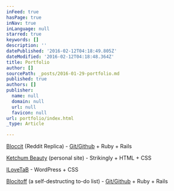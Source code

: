```yaml
---
inFeed: true
hasPage: true
inNav: true
inLanguage: null
starred: true
keywords: []
description: ''
datePublished: '2016-02-12T04:18:49.805Z'
dateModified: '2016-02-12T04:18:48.364Z'
title: Portfolio
author: []
sourcePath: _posts/2016-01-29-portfolio.md
published: true
authors: []
publisher:
  name: null
  domain: null
  url: null
  favicon: null
url: portfolio/index.html
_type: Article

---
```

[Bloccit][0] (Reddit Replica) - [Git/Github][1] + Ruby + Rails 

[Ketchum Beauty][2] (personal site) - Strikingly + HTML + CSS

[ILoveTaB][3] - WordPress + CSS

[Blocitoff][4] (a self-destructing to-do list) - [Git/Github][5] + Ruby + Rails

[0]: https://tabalie-bloccit.herokuapp.com/
[1]: https://github.com/tabalie/bloccit
[2]: http://www.ketchumbeauty.com/
[3]: http://www.ilovetab.com/
[4]: null
[5]: https://github.com/tabalie/blocitoff